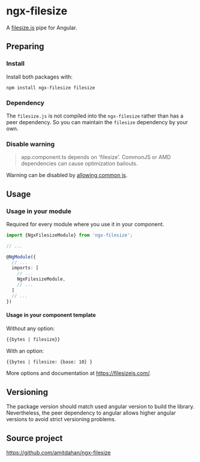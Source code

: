# ngx-filesize

A [filesize.js](https://filesizejs.com) pipe for Angular.

## Preparing

### Install

Install both packages with:

```shell
npm install ngx-filesize filesize
```

### Dependency

The `filesize.js` is not compiled into the `ngx-filesize` rather than has a peer dependency.
So you can maintain the `filesize` dependency by your own.

### Disable warning

> app.component.ts depends on 'filesize'. CommonJS or AMD dependencies can cause optimization bailouts.

Warning can be disabled by [allowing common js](https://angular.io/guide/build#configuring-commonjs-dependencies).

## Usage

### Usage in your module

Required for every module where you use it in your component.

```typescript
import {NgxFilesizeModule} from 'ngx-filesize';

// ...

@NgModule({
  // ...
  imports: [
    // ...
    NgxFilesizeModule,
    // ...
  ]
  // ...
})
```

#### Usage in your component template

Without any option:

```html
{{bytes | filesize}}
```

With an option:

```html
{{bytes | filesize: {base: 10} }
```

More options and documentation at https://filesizejs.com/.

## Versioning

The package version should match used angular version to build the library.
Nevertheless, the peer dependency to angular allows higher angular versions to avoid strict versioning problems.

## Source project

https://github.com/amitdahan/ngx-filesize
